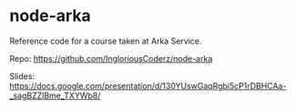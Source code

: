 # node-arka

Reference code for a course taken at Arka Service.

Repo: https://github.com/IngloriousCoderz/node-arka

Slides: https://docs.google.com/presentation/d/130YUswGaqRgbi5cP1rDBHCAa-_sagBZZlBme_TXYWb8/
